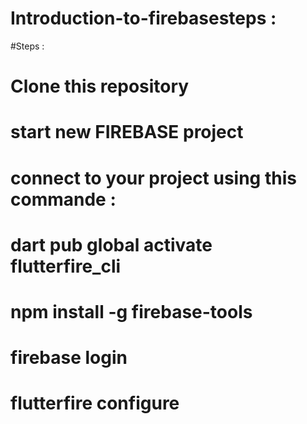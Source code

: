 # Introduction-to-firebasesteps :
#Steps :
#  Clone this repository 
#  start new FIREBASE project 
#  connect to your project using this commande :
#  dart pub global activate flutterfire_cli 
#  npm install -g firebase-tools
#  firebase login 
#  flutterfire configure 
